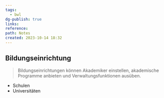 ```yaml
---
tags:
  - bwl
dg-publish: true
links: 
reference: 
path: Notes
created: 2023-10-14 18:32
---
```

## Bildungseinrichtung 
> Bildungseinrichtungen können Akademiker einstellen, akademische Programme anbieten und Verwaltungsfunktionen ausüben.

- Schulen
- Universitäten
